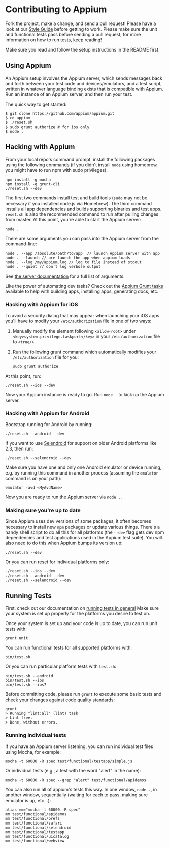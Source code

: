 # Contributing to Appium

Fork the project, make a change, and send a pull request! Please have a look at our
[Style Guide](https://github.com/appium/appium/blob/master/docs/style-guide.md) before getting to work.
Please make sure the unit and functional tests pass before sending a pull request; for more
information on how to run tests, keep reading!

Make sure you read and follow the setup instructions in the README first.

## Using Appium

An Appium setup involves the Appium server, which sends messages back and forth between
your test code and devices/emulators, and a test script, written in whatever language
binding exists that is compatible with Appium. Run an instance of an Appium server,
and then run your test.

The quick way to get started:

    $ git clone https://github.com/appium/appium.git
    $ cd appium
    $ ./reset.sh
    $ sudo grunt authorize # for ios only
    $ node .

## Hacking with Appium

From your local repo's command prompt, install the following packages using the
following commands (if you didn't install `node` using homebrew, you might have
to run npm with sudo privileges):

    npm install -g mocha
    npm install -g grunt-cli
    ./reset.sh --dev

The first two commands install test and build tools (`sudo` may not be necessary
if you installed node.js via Homebrew). The third command installs all app
dependencies and builds supporting binaries and test apps. `reset.sh` is also the
recommended command to run after pulling changes from master. At this point,
you're able to start the Appium server:

    node .

There are some arguments you can pass into the Appium server from the command-line:

    node . --app /absolute/path/to/app  // launch Appium server with app
    node . --launch // pre-launch the app when appium loads
    node . --log /my/appium.log // log to file instead of stdout
    node . --quiet // don't log verbose output

See [the server documentation](https://github.com/appium/appium/blob/master/docs/server-args.md)
for a full list of arguments.

Like the power of automating dev tasks? Check out the [Appium Grunt tasks](https://github.com/appium/appium/blob/master/docs/grunt.md)
available to help with building apps, installing apps, generating docs, etc.

### Hacking with Appium for iOS

To avoid a security dialog that may appear when launching your iOS apps you'll
have to modify your `/etc/authorization` file in one of two ways:

1. Manually modify the element following `<allow-root>` under `<key>system.privilege.taskport</key>`
   in your `/etc/authorization` file to `<true/>`.

2. Run the following grunt command which automatically modifies your
   `/etc/authorization` file for you:

       sudo grunt authorize

At this point, run:

    ./reset.sh --ios --dev

Now your Appium instance is ready to go. Run `node .` to kick up the Appium server.

### Hacking with Appium for Android

Bootstrap running for Android by running:

    ./reset.sh --android --dev

If you want to use [Selendroid](http://github.com/DominikDary/selendroid) for support on
older Android platforms like 2.3, then run:

    ./reset.sh --selendroid --dev

Make sure you have one and only one Android emulator or device running, e.g.
by running this command in another process (assuming the `emulator` command is
on your path):

    emulator -avd <MyAvdName>

Now you are ready to run the Appium server via `node .`.

### Making sure you're up to date

Since Appium uses dev versions of some packages, it often becomes necessary to
install new `npm` packages or update various things. There's a handy shell script
to do all this for all platforms (the `--dev` flag gets dev npm dependencies
and test applications used in the Appium test suite). You will also need to do
this when Appium bumps its version up:

    ./reset.sh --dev

Or you can run reset for individual platforms only:

    ./reset.sh --ios --dev
    ./reset.sh --android --dev
    ./reset.sh --selendroid --dev

## Running Tests

First, check out our documentation on [running tests in general](https://github.com/appium/appium/blob/master/docs/running-tests.md)
Make sure your system is set up properly for the platforms you desire to test on.

Once your system is set up and your code is up to date, you can run unit tests with:

    grunt unit

You can run functional tests for all supported platforms with:

    bin/test.sh

Or you can run particular platform tests with `test.sh`:

    bin/test.sh --android
    bin/test.sh --ios
    bin/test.sh --ios7

Before committing code, please run `grunt` to execute some basic tests and check
your changes against code quality standards:

    grunt
    > Running "lint:all" (lint) task
    > Lint free.
    > Done, without errors.

### Running individual tests

If you have an Appium server listening, you can run individual test files using
Mocha, for example:

    mocha -t 60000 -R spec test/functional/testapp/simple.js

Or individual tests (e.g., a test with the word "alert" in the name):

    mocha -t 60000 -R spec --grep "alert" test/functional/apidemos

You can also run all of appium's tests this way. In one window, `node
.`, in another window, sequentially (waiting for each to pass, making
sure emulator is up, etc...):

    alias mm="mocha -t 60000 -R spec"
    mm test/functional/apidemos
    mm test/functional/prefs
    mm test/functional/safari
    mm test/functional/selendroid
    mm test/functional/testapp
    mm test/functional/uicatalog
    mm test/functional/webview
